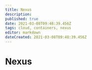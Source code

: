 ```yaml
---
title: Nexus
description: 
published: true
date: 2021-03-08T09:48:39.456Z
tags: cloud, containers, nexus
editor: markdown
dateCreated: 2021-03-08T09:48:39.456Z
---
```


# Nexus
